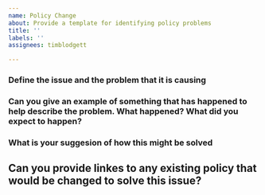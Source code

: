 ```yaml
---
name: Policy Change
about: Provide a template for identifying policy problems
title: ''
labels: ''
assignees: timblodgett

---
```


### Define the issue and the problem that it is causing

### Can you give an example of something that has happened to help describe the problem. What happened? What did you expect to happen?

### What is your suggesion of how this might be solved

## Can you provide linkes to any existing policy that would be changed to solve this issue?
